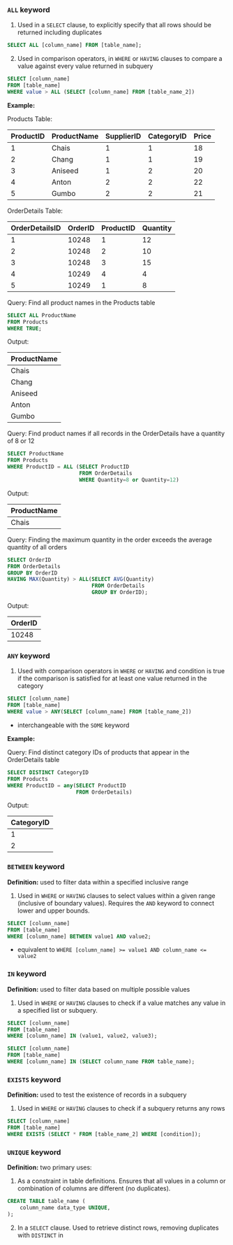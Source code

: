  
### `ALL` keyword

1. Used in a `SELECT` clause, to explicitly specify that all rows should be returned including duplicates
```sql
SELECT ALL [column_name] FROM [table_name];
```
2. Used in comparison operators, in `WHERE` or `HAVING` clauses to compare a value against every value returned in subquery
```sql
SELECT [column_name] 
FROM [table_name] 
WHERE value > ALL (SELECT [column_name] FROM [table_name_2])
```

**Example:**

Products Table:

| ProductID | ProductName | SupplierID | CategoryID | Price |
| --------- | ----------- | ---------- | ---------- | ----- |
| 1         | Chais       | 1          | 1          | 18    |
| 2         | Chang       | 1          | 1          | 19    |
| 3         | Aniseed     | 1          | 2          | 20    |
| 4         | Anton       | 2          | 2          | 22    |
| 5         | Gumbo       | 2          | 2          | 21    |

OrderDetails Table:

| OrderDetailsID | OrderID | ProductID | Quantity |
| -------------- | ------- | --------- | -------- |
| 1              | 10248   | 1         | 12       |
| 2              | 10248   | 2         | 10       |
| 3              | 10248   | 3         | 15       |
| 4              | 10249   | 4         | 4        |
| 5              | 10249   | 1         | 8        |

Query:  Find all product names in the Products table
```sql
SELECT ALL ProductName
FROM Products
WHERE TRUE;
```

Output:

| ProductName |
| ----------- |
| Chais       |
| Chang       |
| Aniseed     |
| Anton       |
| Gumbo       |

Query: Find product names if all records in the OrderDetails have a quantity of 8 or 12
```sql
SELECT ProductName
FROM Products
WHERE ProductID = ALL (SELECT ProductID
					   FROM OrderDetails
					   WHERE Quantity=8 or Quantity=12)
```

Output:

| ProductName |
| ----------- |
| Chais       |

Query: Finding the maximum quantity in the order exceeds the average quantity of all orders
```sql
SELECT OrderID
FROM OrderDetails
GROUP BY OrderID
HAVING MAX(Quantity) > ALL(SELECT AVG(Quantity)
						   FROM OrderDetails
						   GROUP BY OrderID);
```

Output:

| OrderID |
| ------- |
| 10248   |

### `ANY` keyword

1. Used with comparison operators in `WHERE` or `HAVING` and condition is true if the comparison is satisfied for at least one value returned in the category
```sql
SELECT [column_name]
FROM [table_name]
WHERE value > ANY(SELECT [column_name] FROM [table_name_2])
```
- interchangeable with the `SOME` keyword

**Example:**

Query: Find distinct category IDs of products that appear in the OrderDetails table
```sql
SELECT DISTINCT CategoryID
FROM Products
WHERE ProductID = any(SELECT ProductID
					  FROM OrderDetails)
```

Output:

| CategoryID |
| ---------- |
| 1          |
| 2          |

### `BETWEEN` keyword

**Definition:** used to filter data within a specified inclusive range

1. Used in `WHERE` or `HAVING` clauses to select values within a given range (inclusive of boundary values). Requires the `AND` keyword to connect lower and upper bounds.
```sql
SELECT [column_name]
FROM [table_name]
WHERE [column_name] BETWEEN value1 AND value2;
```
- equivalent to `WHERE [column_name] >= value1 AND column_name <= value2`

### `IN` keyword

**Definition:** used to filter data based on multiple possible values

1. Used in `WHERE` or `HAVING` clauses to check if a value matches any value in a specified list or subquery.
```sql
SELECT [column_name]
FROM [table_name]
WHERE [column_name] IN (value1, value2, value3);

SELECT [column_name]
FROM [table_name]
WHERE [column_name] IN (SELECT column_name FROM table_name);
```

### `EXISTS` keyword

**Definition:** used to test the existence of records in a subquery

1. Used in `WHERE` or `HAVING` clauses to check if a subquery returns any rows
```sql
SELECT [column_name]
FROM [table_name]
WHERE EXISTS (SELECT * FROM [table_name_2] WHERE [condition]);
```

### `UNIQUE` keyword

**Definition:** two primary uses:
1. As a constraint in table definitions. Ensures that all values in a column or combination of columns are different (no duplicates).
```sql
CREATE TABLE table_name (
	column_name data_type UNIQUE,
);
```
2. In a `SELECT` clause. Used to retrieve distinct rows, removing duplicates with `DISTINCT` in 